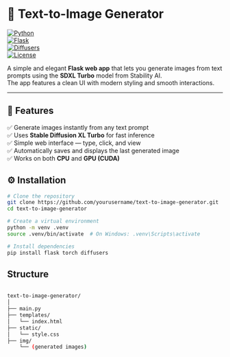 # 🎨 Text-to-Image Generator  

[![Python](https://img.shields.io/badge/Python-3.10+-blue?logo=python)](https://www.python.org/)  
[![Flask](https://img.shields.io/badge/Flask-Web_Framework-black?logo=flask)](https://flask.palletsprojects.com/)  
[![Diffusers](https://img.shields.io/badge/Diffusers-Stable_Diffusion-orange?logo=huggingface)](https://huggingface.co/docs/diffusers/index)  
[![License](https://img.shields.io/badge/License-MIT-green)](https://github.com/zinoos/text-to-image-generator/blob/main/LICENSE)  

A simple and elegant **Flask web app** that lets you generate images from text prompts using the **SDXL Turbo** model from Stability AI.  
The app features a clean UI with modern styling and smooth interactions.  

---

## 🧠 Features

✅ Generate images instantly from any text prompt  
✅ Uses **Stable Diffusion XL Turbo** for fast inference  
✅ Simple web interface — type, click, and view  
✅ Automatically saves and displays the last generated image  
✅ Works on both **CPU** and **GPU (CUDA)**  



## ⚙️ Installation

```bash
# Clone the repository
git clone https://github.com/yourusername/text-to-image-generator.git
cd text-to-image-generator

# Create a virtual environment
python -m venv .venv
source .venv/bin/activate  # On Windows: .venv\Scripts\activate

# Install dependencies
pip install flask torch diffusers
```

## Structure

```bash

text-to-image-generator/
│
├── main.py
├── templates/
│   └── index.html
├── static/
│   └── style.css
├── img/
    └── (generated images)

